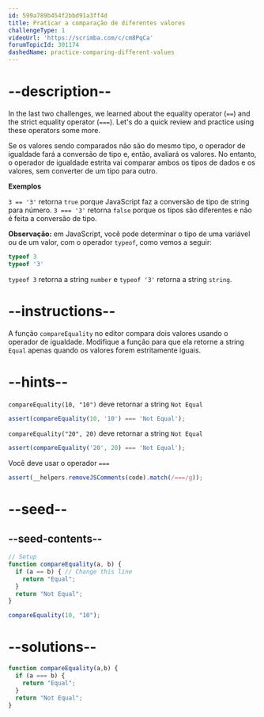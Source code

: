 ```yaml
---
id: 599a789b454f2bbd91a3ff4d
title: Praticar a comparação de diferentes valores
challengeType: 1
videoUrl: 'https://scrimba.com/c/cm8PqCa'
forumTopicId: 301174
dashedName: practice-comparing-different-values
---
```


# --description--

In the last two challenges, we learned about the equality operator (`==`) and the strict equality operator (`===`). Let's do a quick review and practice using these operators some more.

Se os valores sendo comparados não são do mesmo tipo, o operador de igualdade fará a conversão de tipo e, então, avaliará os valores. No entanto, o operador de igualdade estrita vai comparar ambos os tipos de dados e os valores, sem converter de um tipo para outro.

**Exemplos**

`3 == '3'` retorna `true` porque JavaScript faz a conversão de tipo de string para número. `3 === '3'` retorna `false` porque os tipos são diferentes e não é feita a conversão de tipo.

**Observação:** em JavaScript, você pode determinar o tipo de uma variável ou de um valor, com o operador `typeof`, como vemos a seguir:

```js
typeof 3
typeof '3'
```

`typeof 3` retorna a string `number` e `typeof '3'` retorna a string `string`.

# --instructions--

A função `compareEquality` no editor compara dois valores usando o operador de igualdade. Modifique a função para que ela retorne a string `Equal` apenas quando os valores forem estritamente iguais.

# --hints--

`compareEquality(10, "10")` deve retornar a string `Not Equal`

```js
assert(compareEquality(10, '10') === 'Not Equal');
```

`compareEquality("20", 20)` deve retornar a string `Not Equal`

```js
assert(compareEquality('20', 20) === 'Not Equal');
```

Você deve usar o operador `===`

```js
assert(__helpers.removeJSComments(code).match(/===/g));
```

# --seed--

## --seed-contents--

```js
// Setup
function compareEquality(a, b) {
  if (a == b) { // Change this line
    return "Equal";
  }
  return "Not Equal";
}

compareEquality(10, "10");
```

# --solutions--

```js
function compareEquality(a,b) {
  if (a === b) {
    return "Equal";
  }
  return "Not Equal";
}
```

